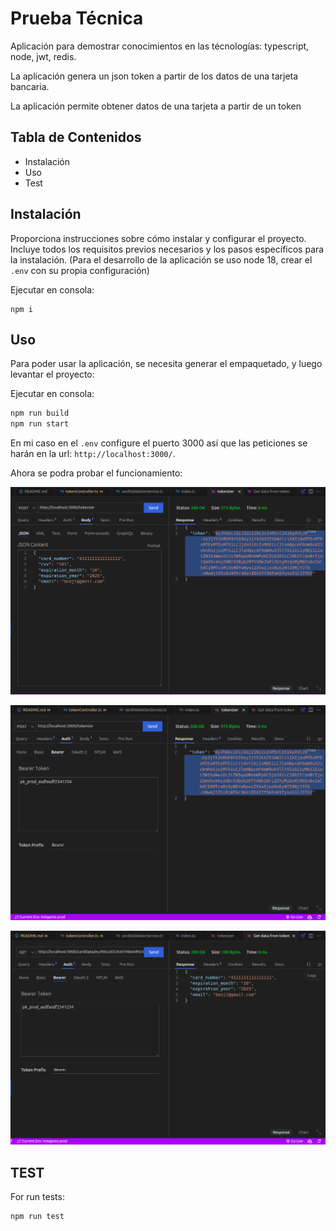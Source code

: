 # Prueba Técnica

Aplicación para demostrar conocimientos en las técnologías: typescript, node, jwt, redis.

La aplicación genera un json token a partir de los datos de una tarjeta bancaria.

La aplicación permite obtener datos de una tarjeta a partir de un token

## Tabla de Contenidos

* Instalación
* Uso
* Test

## Instalación

Proporciona instrucciones sobre cómo instalar y configurar el proyecto. Incluye todos los requisitos previos necesarios y los pasos específicos para la instalación. (Para el desarrollo de la aplicación se uso node 18, crear el `.env` con su propia configuración)

Ejecutar en consola:

```
npm i
```

## Uso

Para poder usar la aplicación, se necesita generar el empaquetado, y luego levantar el proyecto:

Ejecutar en consola:

```a
npm run build
npm run start
```

En mi caso en el `.env` configure el puerto 3000 así que las peticiones se harán en la url: `http://localhost:3000/`.

Ahora se podra probar el funcionamiento:

![1712537007416](images/README/1712537007416.png)

![1712537022713](images/README/1712537022713.png)

![1712537064984](images/README/1712537064984.png)


## TEST

For run tests:

```
npm run test
```
